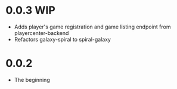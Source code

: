 # 0.0.3 WIP

* Adds player's game registration and game listing endpoint from playercenter-backend
* Refactors galaxy-spiral to spiral-galaxy

# 0.0.2

* The beginning
